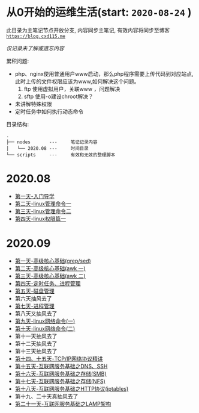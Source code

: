 # 从0开始的运维生活(start: `2020-08-24` )   

此目录为主笔记节点开放分支, 内容同步主笔记, 有效内容将同步至博客 [`https://blog.cxd115.me`](https://blog.cxd115.me)  

*仅记录未了解或遗忘内容*   


累积问题: 
- php、nginx使用普通用户www启动，那么php程序需要上传代码到对应站点,此时上传的文件权限应该为www,如何解决这个问题。
    1. ftp 使用虚拟用户，关联www ，问题解决 
    2. sftp 使用-o建设chroot解决？
- 未讲解特殊权限  
- 定时任务中如何执行动态命令  

目录结构:  
```
.
├── nodes       ---     笔记记录内容    
│   └── 2020.08 ---     时间目录
└── scripts     ---     有效和无效的整理脚本
```

# 2020.08 
- [第一天-入门导学](./nodes/2020.08/day1.md)
- [第二天-linux管理命令一](./nodes/2020.08/day2.md)
- [第三天-linux管理命令二](./nodes/2020.08/day3.md)
- [第四天-linux权限篇一](./nodes/2020.08/day4.md)

# 2020.09 
- [第一天-高级核心基础(grep/sed)](./nodes/2020.09/day1.md) 
- [第二天-高级核心基础(awk 一)](./nodes/2020.09/day2.md) 
- [第三天-高级核心基础(awk 二)](./nodes/2020.09/day3.md)
- [第四天-定时任务、进程管理](./nodes/2020.09/day4.md)
- [第五天-磁盘管理](./nodes/2020.09/day5.md)
- 第六天抽风去了 
- [第七天-进程管理](./nodes/2020.09/day7.md)
- 第八天又抽风去了 
- [第九天-linux网络命令(一)](./nodes/2020.09/day9.md)
- [第十天-linux网络命令(二)](./nodes/2020.09/day10.md)
- 第十一天抽风去了 
- 第十二天抽风去了 
- 第十三天抽风去了 
- [第十四、十五天-TCP/IP网络协议精讲](./nodes/2020.09/day14.md)
- [第十五天-互联网服务基础之DNS、SSH](./nodes/2020.09/day15.md)
- [第十六天-互联网服务基础之存储(SMB)](./nodes/2020.09/day16.md)
- [第十七天-互联网服务基础之存储(NFS)](./nodes/2020.09/day17.md)
- [第十八天-互联网服务基础之HTTP协议(iptables)](./nodes/2020.09/day18.md)
- 第十九、二十天真抽风去了 
- [第二十一天-互联网服务基础之LAMP架构](./nodes/2020.09/day21.md)

